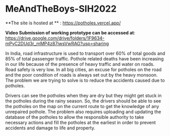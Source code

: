 # MeAndTheBoys-SIH2022

**The site is hosted at ** : https://potholes.vercel.app/

**Video Submission of working prototype can be accessed at**: https://drive.google.com/drive/folders/1F9634-mPyC2DUd3r_mMP4z87iwsVwRAG?usp=sharing

In India, road infrastructure is used to transport over 60% of total goods and 85% of total passenger traffic. Pothole related deaths have been increasing in our life because of the presence of heavy traffic and water on roads. Road safety is very low. In all big cities, an excuse for potholes on the road and the poor condition of roads is always set out by the heavy monsoon. The problem we are trying to solve is to reduce the accidents caused due to potholes.

Drivers can see the potholes when they are dry but they might get stuck in the potholes during the rainy season. So, the drivers should be able to see the potholes on the map on the current route to get the knowledge of any unrepaired pothole. The problem also requires uploading and updating the database of the potholes to allow the responsible authority to take necessary actions and fill the potholes at the earliest in order to prevent accidents and damage to life and property.
